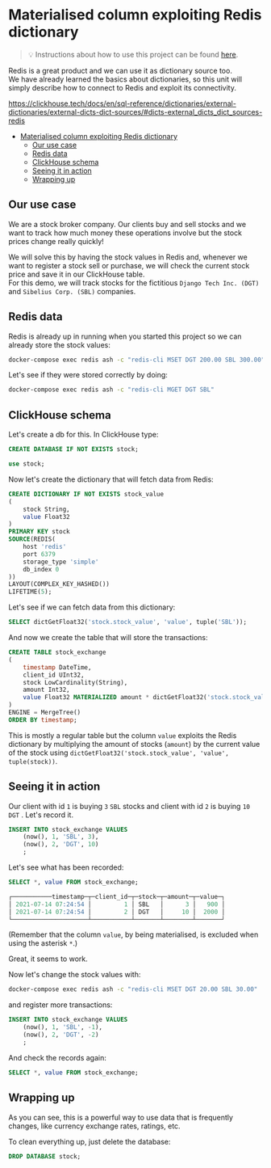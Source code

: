 # Materialised column exploiting Redis dictionary

> 💡 Instructions about how to use this project can be found [here](../README.md).

Redis is a great product and we can use it as dictionary source too.  
We have already learned the basics about dictionaries, so this unit will simply describe how to connect to Redis and exploit its connectivity.

https://clickhouse.tech/docs/en/sql-reference/dictionaries/external-dictionaries/external-dicts-dict-sources/#dicts-external_dicts_dict_sources-redis

- [Materialised column exploiting Redis dictionary](#materialised-column-exploiting-redis-dictionary)
  - [Our use case](#our-use-case)
  - [Redis data](#redis-data)
  - [ClickHouse schema](#clickhouse-schema)
  - [Seeing it in action](#seeing-it-in-action)
  - [Wrapping up](#wrapping-up)

## Our use case

We are a stock broker company. Our clients buy and sell stocks and we want to track how much money these operations involve but the stock prices change really quickly!  

We will solve this by having the stock values in Redis and, whenever we want to register a stock sell or purchase, we will check the current stock price and save it in our ClickHouse table.  
For this demo, we will track stocks for the fictitious `Django Tech Inc. (DGT)` and `Sibelius Corp. (SBL)` companies.

## Redis data

Redis is already up in running when you started this project so we can already store the stock values:

```bash
docker-compose exec redis ash -c "redis-cli MSET DGT 200.00 SBL 300.00"
```

Let's see if they were stored correctly by doing:

```bash
docker-compose exec redis ash -c "redis-cli MGET DGT SBL"
```

## ClickHouse schema

Let's create a db for this. In ClickHouse type:

```sql
CREATE DATABASE IF NOT EXISTS stock;
```

```sql
use stock;
```

Now let's create the dictionary that will fetch data from Redis:

```sql
CREATE DICTIONARY IF NOT EXISTS stock_value
(
    stock String,
    value Float32
)
PRIMARY KEY stock
SOURCE(REDIS(
    host 'redis'
    port 6379
    storage_type 'simple'
    db_index 0
))
LAYOUT(COMPLEX_KEY_HASHED())
LIFETIME(5);
```

Let's see if we can fetch data from this dictionary:

```sql
SELECT dictGetFloat32('stock.stock_value', 'value', tuple('SBL'));
```

And now we create the table that will store the transactions:

```sql
CREATE TABLE stock_exchange 
(
    timestamp DateTime,
    client_id UInt32,
    stock LowCardinality(String),
    amount Int32,
    value Float32 MATERIALIZED amount * dictGetFloat32('stock.stock_value', 'value', tuple(stock))
) 
ENGINE = MergeTree()
ORDER BY timestamp;
```

This is mostly a regular table but the column `value` exploits the Redis dictionary by multiplying the amount of stocks (`amount`) by the current value of the stock using `dictGetFloat32('stock.stock_value', 'value', tuple(stock))`.

## Seeing it in action

Our client with id `1` is buying `3` `SBL` stocks and client with id `2` is buying `10` `DGT` . Let's record it.

```sql
INSERT INTO stock_exchange VALUES
    (now(), 1, 'SBL', 3),
    (now(), 2, 'DGT', 10)
    ;
```

Let's see what has been recorded:

```sql
SELECT *, value FROM stock_exchange;

┌───────────timestamp─┬─client_id─┬─stock─┬─amount─┬─value─┐
│ 2021-07-14 07:24:54 │         1 │ SBL   │      3 │   900 │
│ 2021-07-14 07:24:54 │         2 │ DGT   │     10 │  2000 │
└─────────────────────┴───────────┴───────┴────────┴───────┘

```

(Remember that the column `value`, by being materialised, is excluded when using the asterisk `*`.)

Great, it seems to work.

Now let's change the stock values with:

```bash
docker-compose exec redis ash -c "redis-cli MSET DGT 20.00 SBL 30.00"
```

and register more transactions:

```sql
INSERT INTO stock_exchange VALUES
    (now(), 1, 'SBL', -1),
    (now(), 2, 'DGT', -2)
    ;

```

And check the records again:

```sql
SELECT *, value FROM stock_exchange;
```

## Wrapping up

As you can see, this is a powerful way to use data that is frequently changes, like currency exchange rates, ratings, etc.

To clean everything up, just delete the database:

```sql
DROP DATABASE stock;
```